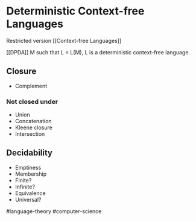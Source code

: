 # Deterministic Context-free Languages
Restricted version [[Context-free Languages]] 

[[DPDA]] M such that L = L(M), L is a deterministic context-free language.

## Closure
- Complement
### Not closed under
- Union
- Concatenation
- Kleene closure
- Intersection

## Decidability
- Emptiness
- Membership
- Finite?
- Infinite?
- Equivalence
- Universal?

 #language-theory #computer-science